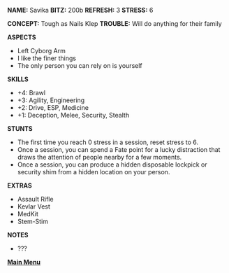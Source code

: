 **NAME:** Savika
**BITZ:** 200b
**REFRESH:** 3
**STRESS:** 6

**CONCEPT:** Tough as Nails Klep
**TROUBLE:** Will do anything for their family

**ASPECTS** 
- Left Cyborg Arm
- I like the finer things
- The only person you can rely on is yourself

**SKILLS**
- +4: Brawl
- +3: Agility, Engineering
- +2: Drive, ESP, Medicine
- +1: Deception, Melee, Security, Stealth

**STUNTS**
- The first time you reach 0 stress in a session, reset stress to 6.
- Once a session, you can spend a Fate point for a lucky distraction that draws the attention of people nearby for a few moments.
- Once a session, you can produce a hidden disposable lockpick or security shim from a hidden location on your person.

**EXTRAS**
- Assault Rifle
- Kevlar Vest
- MedKit
- Stem-Stim

**NOTES**
- ???

 **[Main Menu](../README.md)**